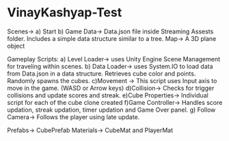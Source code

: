 # VinayKashyap-Test
Scenes-> a) Start b) Game
Data-> Data.json file inside Streaming Assests folder. Includes a simple data structure similar to a tree.
Map-> A 3D plane object

Gameplay Scripts:
a) Level Loader-> uses Unity Engine Scene Management for traveling within scenes.
b) Data Loader-> uses System.IO to load data from Data.json in a data structure. Retrieves cube color and points. Randomly spawns the cubes.
c)Movement -> This script uses Input axis to move in the game. (WASD or Arrow keys)
d)Collision-> Checks for trigger collisions and update scores and streak.
e)Cube Properties-> Individual script for each of the cube clone created
f)Game Controller-> Handles score updation, streak updation, timer updation and Game Over panel.
g) Follow Camera-> Follows the player using late update.

Prefabs-> CubePrefab
Materials-> CubeMat and PlayerMat
